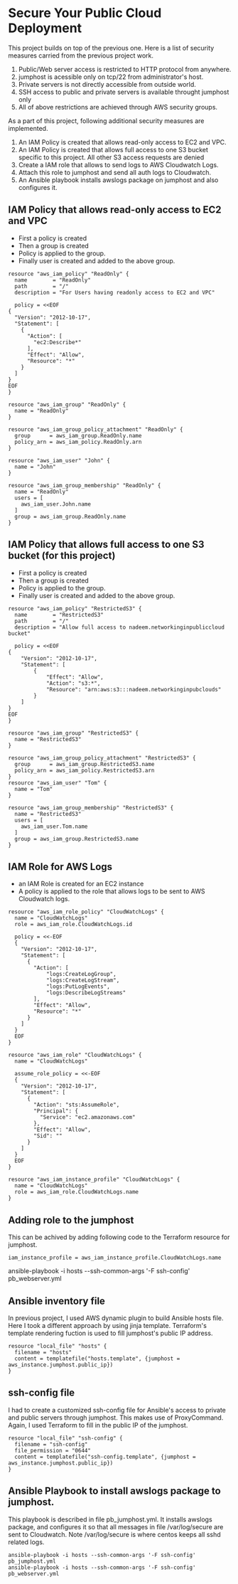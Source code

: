 # Secure Your Public Cloud Deployment

This project builds on top of the previous one. Here is a list of security measures carried from the previous project work.

1. Public/Web server access is restricted to HTTP protocol from anywhere.
2. jumphost is acessible only on tcp/22 from administrator's host.
3. Private servers is not directly accessible from outside world.
4. SSH access to public and private servers is available throught jumphost only
5. All of above restrictions are achieved through AWS security groups.

As a part of this project, following additional security measures are implemented.

1. An IAM Policy is created that allows read-only access to EC2 and VPC.
2. An IAM Policy is created that allows full access to one S3 bucket specific to this project. All other S3 access requests are denied
3. Create a IAM role that allows to send logs to AWS Cloudwatch Logs.
4. Attach this role to jumphost and send all auth logs to Cloudwatch.
5. An Ansible playbook installs awslogs package on jumphost and also configures it.

## IAM Policy that allows read-only access to EC2 and VPC
- First a policy is created
- Then a group is created
- Policy is applied to the group.
- Finally user is created and added to the above group.

```
resource "aws_iam_policy" "ReadOnly" {
  name        = "ReadOnly"
  path        = "/"
  description = "For Users having readonly access to EC2 and VPC"

  policy = <<EOF
{
  "Version": "2012-10-17",
  "Statement": [
    {
      "Action": [
        "ec2:Describe*"
      ],
      "Effect": "Allow",
      "Resource": "*"
    }
  ]
}
EOF
}

resource "aws_iam_group" "ReadOnly" {
  name = "ReadOnly"
}

resource "aws_iam_group_policy_attachment" "ReadOnly" {
  group      = aws_iam_group.ReadOnly.name
  policy_arn = aws_iam_policy.ReadOnly.arn
}

resource "aws_iam_user" "John" {
  name = "John"
}

resource "aws_iam_group_membership" "ReadOnly" {
  name = "ReadOnly"
  users = [
    aws_iam_user.John.name
  ]
  group = aws_iam_group.ReadOnly.name
}

```


## IAM Policy that allows full access to one S3 bucket (for this project)
- First a policy is created
- Then a group is created
- Policy is applied to the group.
- Finally user is created and added to the above group.

```
resource "aws_iam_policy" "RestrictedS3" {
  name        = "RestrictedS3"
  path        = "/"
  description = "Allow full access to nadeem.networkinginpubliccloud bucket"

  policy = <<EOF
{ 
    "Version": "2012-10-17",
    "Statement": [
        {
            "Effect": "Allow",
            "Action": "s3:*",
            "Resource": "arn:aws:s3:::nadeem.networkinginpubclouds"           
        }
    ]
}
EOF   
}

resource "aws_iam_group" "RestrictedS3" {
  name = "RestrictedS3"
}

resource "aws_iam_group_policy_attachment" "RestrictedS3" {
  group      = aws_iam_group.RestrictedS3.name
  policy_arn = aws_iam_policy.RestrictedS3.arn
}
resource "aws_iam_user" "Tom" {
  name = "Tom"
}

resource "aws_iam_group_membership" "RestrictedS3" {
  name = "RestrictedS3"
  users = [
    aws_iam_user.Tom.name
  ]
  group = aws_iam_group.RestrictedS3.name
}
```

## IAM Role for AWS Logs
- an IAM Role is created for an EC2 instance
- A policy is applied to the role that allows logs to be sent to AWS Cloudwatch logs.

```
resource "aws_iam_role_policy" "CloudWatchLogs" {
  name = "CloudWatchLogs"
  role = aws_iam_role.CloudWatchLogs.id

  policy = <<-EOF
  {
    "Version": "2012-10-17",
    "Statement": [
      {
        "Action": [
            "logs:CreateLogGroup",
            "logs:CreateLogStream",
            "logs:PutLogEvents",
            "logs:DescribeLogStreams"
        ],
        "Effect": "Allow",
        "Resource": "*"
      }
    ]
  }
  EOF
}

resource "aws_iam_role" "CloudWatchLogs" {
  name = "CloudWatchLogs"

  assume_role_policy = <<-EOF
  {
    "Version": "2012-10-17",
    "Statement": [
      {
        "Action": "sts:AssumeRole",
        "Principal": {
          "Service": "ec2.amazonaws.com"
        },
        "Effect": "Allow",
        "Sid": ""
      }
    ]
  }
  EOF
}

resource "aws_iam_instance_profile" "CloudWatchLogs" {
  name = "CloudWatchLogs"
  role = aws_iam_role.CloudWatchLogs.name
}
```

## Adding role to the jumphost
This can be achived by adding following code to the Terraform resource for jumphost.

```
iam_instance_profile = aws_iam_instance_profile.CloudWatchLogs.name
```
ansible-playbook -i hosts --ssh-common-args '-F ssh-config' pb_webserver.yml

## Ansible inventory file
In previous project, I used AWS dynamic plugin to build Ansible hosts file. Here I took a different approach by using jinja template. Terraform's template rendering fuction is used to fill jumphost's public IP address.

```
resource "local_file" "hosts" {
  filename = "hosts"
  content = templatefile("hosts.template", {jumphost = aws_instance.jumphost.public_ip})
}
```

## ssh-config file 
I had to create a customized ssh-config file for Ansible's access to private and public servers through jumphost. This makes use of ProxyCommand. Again, I used Terraform to fill in the public IP of the jumphost.

```
resource "local_file" "ssh-config" {
  filename = "ssh-config"
  file_permission = "0644"
  content = templatefile("ssh-config.template", {jumphost = aws_instance.jumphost.public_ip})
}
```

## Ansible Playbook to install awslogs package to jumphost.
This playbook is described in file pb_jumphost.yml. It installs awslogs package, and configures it so that all messages in file /var/log/secure are sent to Cloudwatch. Note /var/log/secure is where centos keeps all sshd related logs.

```
ansible-playbook -i hosts --ssh-common-args '-F ssh-config' pb_jumphost.yml
ansible-playbook -i hosts --ssh-common-args '-F ssh-config' pb_webserver.yml 
```


